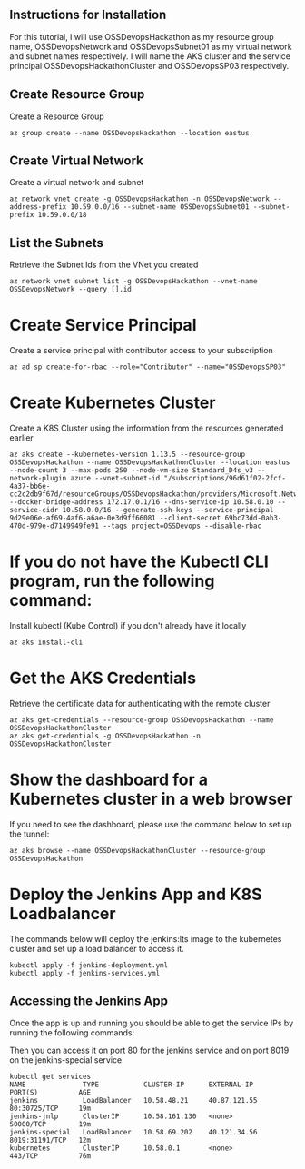 ## Instructions for Installation

For this tutorial, I will use OSSDevopsHackathon as my resource group name, OSSDevopsNetwork and OSSDevopsSubnet01 as my virtual network and subnet names respectively. I will name the AKS cluster and the service principal OSSDevopsHackathonCluster and OSSDevopsSP03 respectively.

## Create Resource Group
Create a Resource Group 
```shell
az group create --name OSSDevopsHackathon --location eastus
```

## Create Virtual Network

Create a virtual network and subnet
```shell
az network vnet create -g OSSDevopsHackathon -n OSSDevopsNetwork --address-prefix 10.59.0.0/16 --subnet-name OSSDevopsSubnet01 --subnet-prefix 10.59.0.0/18
```

## List the Subnets 

Retrieve the Subnet Ids from the VNet you created

```shell
az network vnet subnet list -g OSSDevopsHackathon --vnet-name OSSDevopsNetwork --query [].id
```

# Create Service Principal

Create a service principal with contributor access to your subscription

```shell
az ad sp create-for-rbac --role="Contributor" --name="OSSDevopsSP03"

```
# Create Kubernetes Cluster

Create a K8S Cluster using the information from the resources generated earlier

```shell
az aks create --kubernetes-version 1.13.5 --resource-group OSSDevopsHackathon --name OSSDevopsHackathonCluster --location eastus --node-count 3 --max-pods 250 --node-vm-size Standard_D4s_v3 --network-plugin azure --vnet-subnet-id "/subscriptions/96d61f02-2fcf-4a37-bb6e-cc2c2db9f67d/resourceGroups/OSSDevopsHackathon/providers/Microsoft.Network/virtualNetworks/OSSDevopsNetwork/subnets/OSSDevopsSubnet01" --docker-bridge-address 172.17.0.1/16 --dns-service-ip 10.58.0.10 --service-cidr 10.58.0.0/16 --generate-ssh-keys --service-principal 9d29e06e-af69-4af6-a6ae-0e3d9ff66081 --client-secret 69bc73dd-0ab3-470d-979e-d7149949fe91 --tags project=OSSDevops --disable-rbac
```

# If you do not have the Kubectl CLI program, run the following command:

Install kubectl (Kube Control) if you don't already have it locally

```shell
az aks install-cli
```

# Get the AKS Credentials

Retrieve the certificate data for authenticating with the remote cluster

```shell
az aks get-credentials --resource-group OSSDevopsHackathon --name OSSDevopsHackathonCluster
az aks get-credentials -g OSSDevopsHackathon -n OSSDevopsHackathonCluster
```

# Show the dashboard for a Kubernetes cluster in a web browser

If you need to see the dashboard, please use the command below to set up the tunnel:

```shell
az aks browse --name OSSDevopsHackathonCluster --resource-group OSSDevopsHackathon
```

# Deploy the Jenkins App and K8S Loadbalancer

The commands below will deploy the jenkins:lts image to the kubernetes cluster and set up a load balancer to access it.

```shell
kubectl apply -f jenkins-deployment.yml
kubectl apply -f jenkins-services.yml 
```

## Accessing the Jenkins App

Once the app is up and running you should be able to get the service IPs by running the following commands:

Then you can access it on port 80 for the jenkins service and on port 8019 on the jenkins-special service

```shell
kubectl get services
NAME              TYPE           CLUSTER-IP      EXTERNAL-IP     PORT(S)          AGE
jenkins           LoadBalancer   10.58.48.21     40.87.121.55    80:30725/TCP     19m
jenkins-jnlp      ClusterIP      10.58.161.130   <none>          50000/TCP        19m
jenkins-special   LoadBalancer   10.58.69.202    40.121.34.56    8019:31191/TCP   12m
kubernetes        ClusterIP      10.58.0.1       <none>          443/TCP          76m

```
